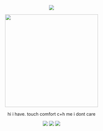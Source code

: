 <div align="center">

  <img src="https://komarev.com/ghpvc/?username=atervir&label= ✩ &color=a794b0&style=water">
<p align="center">
    <img width="300" src="" alt="">
</p>

hi i have. touch comfort c+h me i dont care

[![](https://files.catbox.moe/sm6dh3.gif)](https://rentry.co/atervir-)
[![](ata)](https://atervir.atabook.org/)
[![](prncs)](https://pronouns.cc/@atervir)
